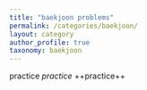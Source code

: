 ```yaml
---
title: "baekjoon problems"
permalink: /categories/baekjoon/
layout: category
author_profile: true
taxonomy: baekjoon
---
```


practice
*practice*
++practice++

